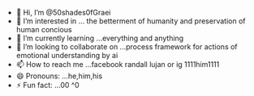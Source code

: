 - 👋 Hi, I’m @50shades0fGraei
- 👀 I’m interested in ... the betterment of humanity and preservation of human concious
- 🌱 I’m currently learning ...everything and anything
- 💞️ I’m looking to collaborate on ...process framework for actions of emotional understanding by ai
- 📫 How to reach me ...facebook randall lujan or ig 1111him1111
- 😄 Pronouns: ...he,him,his
- ⚡ Fun fact: ...00 ^0

<!---
50shades0fGraei/50shades0fGraei is a ✨ special ✨ repository because its `README.md` (this file) appears on your GitHub profile.
You can click the Preview link to take a look at your changes.
--->
